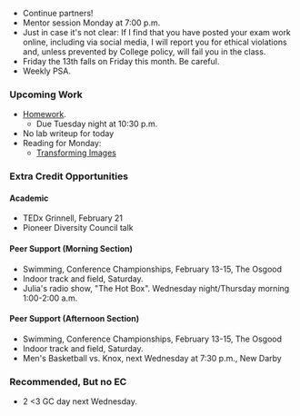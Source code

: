 * Continue partners!
* Mentor session Monday at 7:00 p.m.
* Just in case it's not clear: If I find that you have posted your exam
  work online, including via social media, I will report you for ethical
  violations and, unless prevented by College policy, will fail you in
  the class.
* Friday the 13th falls on Friday this month.  Be careful.
* Weekly PSA.

### Upcoming Work

* [Homework](../assignments/assignment.04.html).
    * Due Tuesday night at 10:30 p.m.
* No lab writeup for today
* Reading for Monday:
    * [Transforming Images](../readings/transforming-images-reading.html)

### Extra Credit Opportunities

#### Academic 

* TEDx Grinnell, February 21
* Pioneer Diversity Council talk

#### Peer Support (Morning Section)

* Swimming, Conference Championships, February 13-15, The Osgood
* Indoor track and field, Saturday.
* Julia's radio show, "The Hot Box".  Wednesday night/Thursday morning 
  1:00-2:00 a.m.  

#### Peer Support (Afternoon Section)

* Swimming, Conference Championships, February 13-15, The Osgood
* Indoor track and field, Saturday.
* Men's Basketball vs. Knox, next Wednesday at 7:30 p.m., New Darby

### Recommended, But no EC

* 2 <3 GC day next Wednesday.
